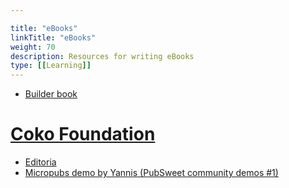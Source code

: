 ```yaml
---

title: "eBooks"  
linkTitle: "eBooks"  
weight: 70  
description: Resources for writing eBooks
type: [[Learning]]
---
```


*   [Builder book](https://builderbook.org/)

# [Coko Foundation](https://coko.foundation/)
*   [Editoria](https://editoria.pub/)
*   [Micropubs demo by Yannis (PubSweet community demos #1)](https://youtu.be/pSRL3uVaJAw)
